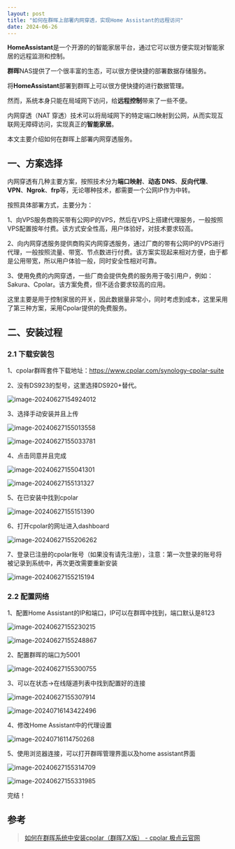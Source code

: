 ```yaml
---
layout: post
title: "如何在群晖上部署内网穿透，实现Home Assistant的远程访问"
date: 2024-06-26
---
```


**HomeAssistant**是一个开源的的智能家居平台，通过它可以很方便实现对智能家居的远程监测和控制。

**群晖**NAS提供了一个很丰富的生态，可以很方便快捷的部署数据存储服务。

将**HomeAssistant**部署到群晖上可以很方便快捷的进行数据管理。

然而，系统本身只能在局域网下访问，给**远程控制**带来了一些不便。

内网穿透（NAT 穿透）技术可以将局域网下的特定端口映射到公网，从而实现互联网无障碍访问，实现真正的**智能家居**。

本文主要介绍如何在群晖上部署内网穿透服务。

## 一、方案选择

内网穿透有几种主要方案，按照技术分为**端口映射**、**动态 DNS**、**反向代理**、**VPN**、**Ngrok**、**frp**等，无论哪种技术，都需要一个公网IP作为中转。

按照具体部署方式，主要分为：

1、向VPS服务商购买带有公网IP的VPS，然后在VPS上搭建代理服务，一般按照VPS配置按年付费。该方式安全性高，用户体验好，对技术要求较高。

2、向内网穿透服务提供商购买内网穿透服务，通过厂商的带有公网IP的VPS进行代理，一般按照流量、带宽、节点数进行付费。该方案实现起来相对方便，由于都是公用带宽，所以用户体验一般，同时安全性相对可靠。

3、使用免费的内网穿透，一些厂商会提供免费的服务用于吸引用户，例如：Sakura、Cpolar。该方案免费，但不适合要求较高的应用。

这里主要是用于控制家居的开关，因此数据量非常小，同时考虑到成本，这里采用了第三种方案，采用Cpolar提供的免费服务。

## 二、安装过程

### 2.1 下载安装包

1、cpolar群晖套件下载地址：https://www.cpolar.com/synology-cpolar-suite

2、没有DS923的型号，这里选择DS920+替代。

![image-20240627154924012](https://raw.githubusercontent.com/dwgan/PicGo/main/img/image-20240627154924012.png)

3、选择手动安装并且上传

![image-20240627155013558](https://raw.githubusercontent.com/dwgan/PicGo/main/img/image-20240627155013558.png)

![image-20240627155033781](https://raw.githubusercontent.com/dwgan/PicGo/main/img/image-20240627155033781.png)

4、点击同意并且完成

![image-20240627155041301](https://raw.githubusercontent.com/dwgan/PicGo/main/img/image-20240627155041301.png)

![image-20240627155131327](https://raw.githubusercontent.com/dwgan/PicGo/main/img/image-20240627155131327.png)



5、在已安装中找到cpolar

![image-20240627155151390](https://raw.githubusercontent.com/dwgan/PicGo/main/img/image-20240627155151390.png)



6、打开cpolar的网址进入dashboard

![image-20240627155206262](https://raw.githubusercontent.com/dwgan/PicGo/main/img/image-20240627155206262.png)

7、登录已注册的cpolar账号（如果没有请先注册），注意：第一次登录的账号将被记录到系统中，再次更改需要重新安装

![image-20240627155215194](https://raw.githubusercontent.com/dwgan/PicGo/main/img/image-20240627155215194.png)

### 2.2 配置网络

1、配置Home Assistant的IP和端口，IP可以在群晖中找到，端口默认是8123

![image-20240627155230215](https://raw.githubusercontent.com/dwgan/PicGo/main/img/image-20240627155230215.png)

![image-20240627155248867](https://raw.githubusercontent.com/dwgan/PicGo/main/img/image-20240627155248867.png)

2、配置群晖的端口为5001

![image-20240627155300755](https://raw.githubusercontent.com/dwgan/PicGo/main/img/image-20240627155300755.png)

3、可以在状态->在线隧道列表中找到配置好的连接

![image-20240627155307914](https://raw.githubusercontent.com/dwgan/PicGo/main/img/image-20240627155307914.png)

![image-20240716143422496](https://raw.githubusercontent.com/dwgan/PicGo/main/img/image-20240716143422496.png)

4、修改Home Assistant中的代理设置

![image-20240716114750268](https://raw.githubusercontent.com/dwgan/PicGo/main/img/image-20240716114750268.png)

5、使用浏览器连接，可以打开群晖管理界面以及home assistant界面

![image-20240627155314709](https://raw.githubusercontent.com/dwgan/PicGo/main/img/image-20240627155314709.png)

![image-20240627155331985](https://raw.githubusercontent.com/dwgan/PicGo/main/img/image-20240627155331985.png)

完结！

## 参考

> [如何在群晖系统中安装cpolar（群晖7.X版） - cpolar 极点云官网](https://www.cpolar.com/blog/how-to-install-cpolar-on-a-synology-system-cfah-version-7-x)